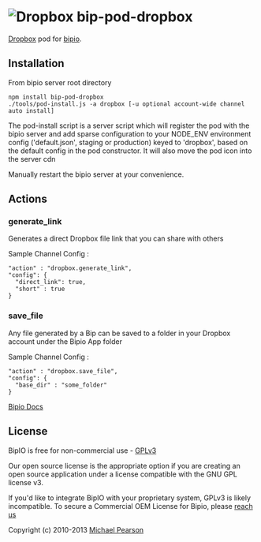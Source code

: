 ![Dropbox](dropbox.png) bip-pod-dropbox
=======

[Dropbox](https://www.dropbox.com/) pod for [bipio](https://bip.io).

## Installation

From bipio server root directory

    npm install bip-pod-dropbox
    ./tools/pod-install.js -a dropbox [-u optional account-wide channel auto install]

The pod-install script is a server script which will register the pod with the bipio server and add sparse
configuration to your NODE_ENV environment config ('default.json', staging or production)
keyed to 'dropbox', based on the default config in the pod constructor.  It will also move the
pod icon into the server cdn

Manually restart the bipio server at your convenience.

## Actions

### generate_link

Generates a direct Dropbox file link that you can share with others

Sample Channel Config :

```
"action" : "dropbox.generate_link",
"config": {
  "direct_link": true,
  "short" : true
}
```

### save_file

Any file generated by a Bip can be saved to a folder in your Dropbox account under the Bipio App folder

Sample Channel Config :

```
"action" : "dropbox.save_file",
"config": {
  "base_dir" : "some_folder"
}
```


[Bipio Docs](https://bip.io/docs/pods/dropbox)

## License

BipIO is free for non-commercial use - [GPLv3](http://www.gnu.org/copyleft/gpl.html)

Our open source license is the appropriate option if you are creating an open source application under a license compatible with the GNU GPL license v3.

If you'd like to integrate BipIO with your proprietary system, GPLv3 is likely incompatible. To secure a Commercial OEM License for Bipio, please [reach us](mailto:hello@bip.io)

Copyright (c) 2010-2013  [Michael Pearson](https://github.com/mjpearson)
